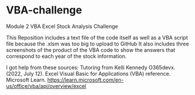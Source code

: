 # VBA-challenge
Module 2 VBA Excel Stock Analysis Challenge

This Reposition includes a text file of the code itself as well as a VBA script file because the .xlsm was too big to upload to GitHub
It also includes three screenshots of the product of the VBA code to show the answers that correspond to each year of the stock information.

I got help from these sources:
Tutoring from Kelli Kennedy
O365devx. (2022, July 12). Excel Visual Basic for Applications (VBA) reference. Microsoft Learn. https://learn.microsoft.com/en-us/office/vba/api/overview/excel


